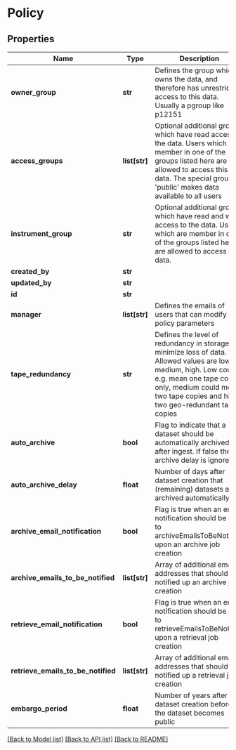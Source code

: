 # Policy

## Properties
Name | Type | Description | Notes
------------ | ------------- | ------------- | -------------
**owner_group** | **str** | Defines the group which owns the data, and therefore has unrestricted access to this data. Usually a pgroup like p12151 | 
**access_groups** | **list[str]** | Optional additional groups which have read access to the data. Users which are member in one of the groups listed here are allowed to access this data. The special group &#39;public&#39; makes data available to all users | 
**instrument_group** | **str** | Optional additional groups which have read and write access to the data. Users which are member in one of the groups listed here are allowed to access this data. | [optional] 
**created_by** | **str** |  | 
**updated_by** | **str** |  | 
**id** | **str** |  | 
**manager** | **list[str]** | Defines the emails of users that can modify the policy parameters | 
**tape_redundancy** | **str** | Defines the level of redundancy in storage to minimize loss of data. Allowed values are low, medium, high. Low could e.g. mean one tape copy only, medium could mean two tape copies and high two geo-redundant tape copies | 
**auto_archive** | **bool** | Flag to indicate that a dataset should be automatically archived after ingest. If false then archive delay is ignored | 
**auto_archive_delay** | **float** | Number of days after dataset creation that (remaining) datasets are archived automatically | 
**archive_email_notification** | **bool** | Flag is true when an email notification should be sent to archiveEmailsToBeNotified upon an archive job creation | 
**archive_emails_to_be_notified** | **list[str]** | Array of additional email addresses that should be notified up an archive job creation | 
**retrieve_email_notification** | **bool** | Flag is true when an email notification should be sent to retrieveEmailsToBeNotified upon a retrieval job creation | 
**retrieve_emails_to_be_notified** | **list[str]** | Array of additional email addresses that should be notified up a retrieval job creation | 
**embargo_period** | **float** | Number of years after dataset creation before the dataset becomes public | 

[[Back to Model list]](../README.md#documentation-for-models) [[Back to API list]](../README.md#documentation-for-api-endpoints) [[Back to README]](../README.md)


